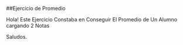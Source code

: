 ##Ejercicio de Promedio

Hola!
Este Ejercicio Constaba en Conseguir El Promedio de Un Alumno cargando 2 Notas

Saludos.
